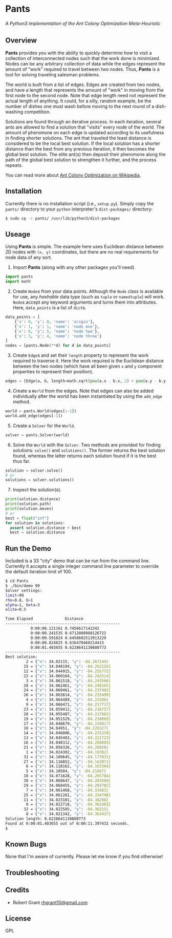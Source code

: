 Pants
=====
###### A Python3 implementation of the Ant Colony Optimization Meta-Heuristic

Overview
--------
**Pants** provides you with the ability to quickly determine how to visit a collection of interconnected nodes such that the work done is minimized. Nodes can be any arbitrary collection of data while the edges represent the amount of "work" required to travel between two nodes. Thus, **Pants** is a tool for solving traveling salesman problems.

The world is built from a list of edges. Edges are created from two nodes, and have a length that represents the amount of "work" in moving from the first node to the second node. Note that edge length need not represent the actual length of anything.  It could, for a silly, random example, be the number of dishes one must wash before moving to the next round of a dish-washing competition.

Solutions are found through an iterative process. In each iteration, several ants are allowed to find a solution that "visits" every node of the world. The amount of pheromone on each edge is updated according to its usefulness in finding shorter solutions. The ant that traveled the least distance is considered to be the local best solution. If the local solution has a shorter distance than the best from any previous iteration, it then becomes the global best solution. The elite ant(s) then deposit their pheromone along the path of the global best solution to strengthen it further, and the process repeats.

You can read more about [Ant Colony Optimization on Wikipedia](http://en.wikipedia.org/wiki/Ant_colony_optimization_algorithms).


Installation
------------
Currently there is no installation script (i.e., `setup.py`).  Simply copy the `pants/` directory to your `python` interpreter's `dist-packages/` directory:

```bash
$ sudo cp -r pants/ /usr/lib/python3/dist-packages
```


Useage
------
Using **Pants** is simple.  The example here uses Euclidean distance between 2D nodes with `(x, y)` coordinates, but there are no real requirements for node data of any sort.

 1) Import **Pants** (along with any other packages you'll need).

```python
import pants
import math
```

 2) Create `Node`s from your data points. Although the `Node` class is available for use, any *hashable* data type (such as `tuple` or `namedtuple`) will work.  `Node`s accept any keyword arguments and turns them into attributes. Here, `data_points` is a list of `dict`s.

```python
data_points = [
    {'x': 0, 'y': 0, 'name': 'origin'},
    {'x': 1, 'y': 1, 'name': 'node one'},
    {'x': 0, 'y': 5, 'name': 'node two'},
    {'x': 3, 'y': 4, 'name': 'node three'}
]
nodes = [pants.Node(**d) for d in data_points]
```

 3) Create `Edge`s and set their `length` property to represent the work required to traverse it.  Here the work required is the Euclidean distance between the two nodes (which have all been given `x` and `y` component properties to represent their position).

```python
edges = [Edge(a, b, length=math.sqrt(pow(a.x - b.x, 2) + pow(a.y - b.y, 2))]
```

 4) Create a `World` from the edges. Note that edges can also be added individually after the world has been instantiated by using the `add_edge` method.

```python
world = pants.World(edges[:-1])
world.add_edge(edges[-1])
```

 5) Create a `Solver` for the `World`.

```python
solver = pants.Solver(world)
```

 6) Solve the `World` with the `Solver`. Two methods are provided for finding solutions: `solve()` and `solutions()`. The former returns the best solution found, whereas the latter returns each solution found if it is the best thus far.

```python
solution = solver.solve()
# or
solutions = solver.solutions()
```

  7) Inspect the solution(s).

```python
print(solution.distance)
print(solution.path)
print(solution.moves)
# or
best = float("inf")
for solution in solutions:
  assert solution.distance < best
  best = solution.distance
```


Run the Demo
------------

Included is a 33 "city" demo that can be run from the command line.  Currently it accepts a single integer command line parameter to override the default iteration limit of 100.

```bash
$ cd Pants
$ ./bin/demo 99
Solver settings:
limit=99
rho=0.8, Q=1
alpha=1, beta=3
elite=0.5

Time Elapsed              Distance                 
--------------------------------------------------
           0:00:00.121161 0.7456617142242          
           0:00:00.241535 0.6712008988126722       
           0:00:00.591824 0.6458602513913229       
           0:00:00.824825 0.636470460214415        
           0:00:01.403655 0.6228641130880773       
--------------------------------------------------
Best solution:
         2 = {"x": 34.02115, "y": -84.267249}
        15 = {"x": 34.048194, "y": -84.262126}
        12 = {"x": 34.044915, "y": -84.255772}
        22 = {"x": 34.060164, "y": -84.242514}
         3 = {"x": 34.061518, "y": -84.243566}
        28 = {"x": 34.062461, "y": -84.240155}
        24 = {"x": 34.060461, "y": -84.237402}
        26 = {"x": 34.063814, "y": -84.225499}
         4 = {"x": 34.064489, "y": -84.22506}
         9 = {"x": 34.066471, "y": -84.217717}
        23 = {"x": 34.059412, "y": -84.216757}
        20 = {"x": 34.055487, "y": -84.217882}
        19 = {"x": 34.051529, "y": -84.218865}
        17 = {"x": 34.048679, "y": -84.224917}
        18 = {"x": 34.04951, "y": -84.226327}
        14 = {"x": 34.046006, "y": -84.225258}
        13 = {"x": 34.045483, "y": -84.221723}
        16 = {"x": 34.048312, "y": -84.208885}
        21 = {"x": 34.056326, "y": -84.20058}
         1 = {"x": 34.024302, "y": -84.16382}
        31 = {"x": 34.109645, "y": -84.177031}
        27 = {"x": 34.116852, "y": -84.163971}
         6 = {"x": 34.118162, "y": -84.163304}
         5 = {"x": 34.10584, "y": -84.21667}
        10 = {"x": 34.071628, "y": -84.265784}
        30 = {"x": 34.068647, "y": -84.283569}
        29 = {"x": 34.068455, "y": -84.283782}
         7 = {"x": 34.061468, "y": -84.33483}
        25 = {"x": 34.061281, "y": -84.334798}
        11 = {"x": 34.023101, "y": -84.36298}
         0 = {"x": 34.022718, "y": -84.361903}
        32 = {"x": 34.022585, "y": -84.36215}
         8 = {"x": 34.021342, "y": -84.363437}
Solution length: 0.6228641130880773
Found at 0:00:01.403655 out of 0:00:11.397432 seconds.
$
```

Known Bugs
----------
 
None that I'm aware of currently.  Please let me know if you find otherwise!


Troubleshooting
---------------

Credits
-------
 
 * Robert Grant <rhgrant10@gmail.com>

License
-------

GPL
